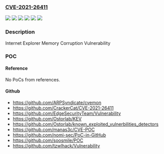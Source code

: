 ### [CVE-2021-26411](https://cve.mitre.org/cgi-bin/cvename.cgi?name=CVE-2021-26411)
![](https://img.shields.io/static/v1?label=Product&message=Internet%20Explorer%2011&color=blue)
![](https://img.shields.io/static/v1?label=Product&message=Internet%20Explorer%209&color=blue)
![](https://img.shields.io/static/v1?label=Product&message=Microsoft%20Edge%20(EdgeHTML-based)&color=blue)
![](https://img.shields.io/static/v1?label=Version&message=1.0..0%3C%20publication%20&color=brighgreen)
![](https://img.shields.io/static/v1?label=Version&message=1.0.0%3C%20publication%20&color=brighgreen)
![](https://img.shields.io/static/v1?label=Vulnerability&message=Remote%20Code%20Execution&color=brighgreen)

### Description

Internet Explorer Memory Corruption Vulnerability

### POC

#### Reference
No PoCs from references.

#### Github
- https://github.com/ARPSyndicate/cvemon
- https://github.com/CrackerCat/CVE-2021-26411
- https://github.com/EdgeSecurityTeam/Vulnerability
- https://github.com/Ostorlab/KEV
- https://github.com/Ostorlab/known_exploited_vulnerbilities_detectors
- https://github.com/manas3c/CVE-POC
- https://github.com/nomi-sec/PoC-in-GitHub
- https://github.com/soosmile/POC
- https://github.com/tzwlhack/Vulnerability


